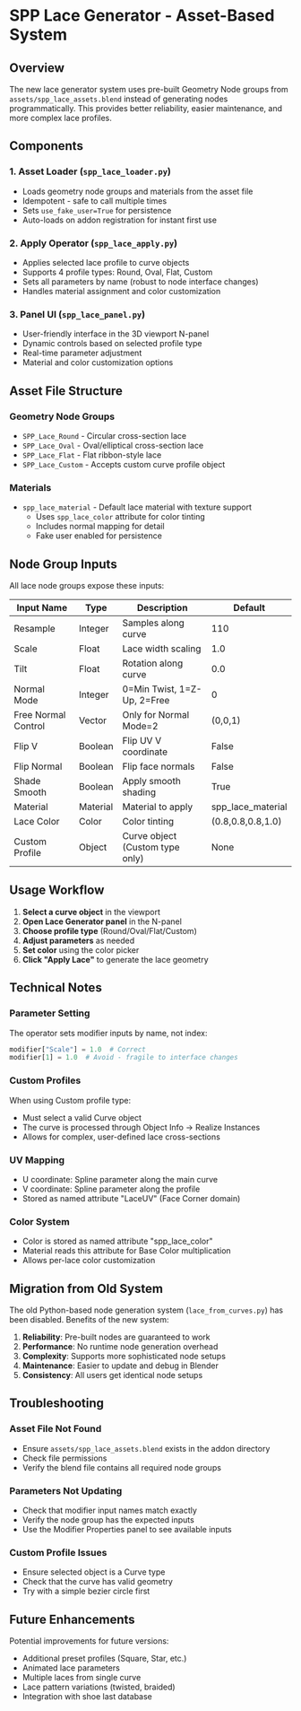 # SPP Lace Generator - Asset-Based System

## Overview
The new lace generator system uses pre-built Geometry Node groups from `assets/spp_lace_assets.blend` instead of generating nodes programmatically. This provides better reliability, easier maintenance, and more complex lace profiles.

## Components

### 1. Asset Loader (`spp_lace_loader.py`)
- Loads geometry node groups and materials from the asset file
- Idempotent - safe to call multiple times
- Sets `use_fake_user=True` for persistence
- Auto-loads on addon registration for instant first use

### 2. Apply Operator (`spp_lace_apply.py`)
- Applies selected lace profile to curve objects
- Supports 4 profile types: Round, Oval, Flat, Custom
- Sets all parameters by name (robust to node interface changes)
- Handles material assignment and color customization

### 3. Panel UI (`spp_lace_panel.py`)
- User-friendly interface in the 3D viewport N-panel
- Dynamic controls based on selected profile type
- Real-time parameter adjustment
- Material and color customization options

## Asset File Structure

### Geometry Node Groups
- `SPP_Lace_Round` - Circular cross-section lace
- `SPP_Lace_Oval` - Oval/elliptical cross-section lace
- `SPP_Lace_Flat` - Flat ribbon-style lace
- `SPP_Lace_Custom` - Accepts custom curve profile object

### Materials
- `spp_lace_material` - Default lace material with texture support
  - Uses `spp_lace_color` attribute for color tinting
  - Includes normal mapping for detail
  - Fake user enabled for persistence

## Node Group Inputs

All lace node groups expose these inputs:

| Input Name | Type | Description | Default |
|------------|------|-------------|---------|
| Resample | Integer | Samples along curve | 110 |
| Scale | Float | Lace width scaling | 1.0 |
| Tilt | Float | Rotation along curve | 0.0 |
| Normal Mode | Integer | 0=Min Twist, 1=Z-Up, 2=Free | 0 |
| Free Normal Control | Vector | Only for Normal Mode=2 | (0,0,1) |
| Flip V | Boolean | Flip UV V coordinate | False |
| Flip Normal | Boolean | Flip face normals | False |
| Shade Smooth | Boolean | Apply smooth shading | True |
| Material | Material | Material to apply | spp_lace_material |
| Lace Color | Color | Color tinting | (0.8,0.8,0.8,1.0) |
| Custom Profile | Object | Curve object (Custom type only) | None |

## Usage Workflow

1. **Select a curve object** in the viewport
2. **Open Lace Generator panel** in the N-panel
3. **Choose profile type** (Round/Oval/Flat/Custom)
4. **Adjust parameters** as needed
5. **Set color** using the color picker
6. **Click "Apply Lace"** to generate the lace geometry

## Technical Notes

### Parameter Setting
The operator sets modifier inputs by name, not index:
```python
modifier["Scale"] = 1.0  # Correct
modifier[1] = 1.0  # Avoid - fragile to interface changes
```

### Custom Profiles
When using Custom profile type:
- Must select a valid Curve object
- The curve is processed through Object Info → Realize Instances
- Allows for complex, user-defined lace cross-sections

### UV Mapping
- U coordinate: Spline parameter along the main curve
- V coordinate: Spline parameter along the profile
- Stored as named attribute "LaceUV" (Face Corner domain)

### Color System
- Color is stored as named attribute "spp_lace_color"
- Material reads this attribute for Base Color multiplication
- Allows per-lace color customization

## Migration from Old System

The old Python-based node generation system (`lace_from_curves.py`) has been disabled. Benefits of the new system:

1. **Reliability**: Pre-built nodes are guaranteed to work
2. **Performance**: No runtime node generation overhead
3. **Complexity**: Supports more sophisticated node setups
4. **Maintenance**: Easier to update and debug in Blender
5. **Consistency**: All users get identical node setups

## Troubleshooting

### Asset File Not Found
- Ensure `assets/spp_lace_assets.blend` exists in the addon directory
- Check file permissions
- Verify the blend file contains all required node groups

### Parameters Not Updating
- Check that modifier input names match exactly
- Verify the node group has the expected inputs
- Use the Modifier Properties panel to see available inputs

### Custom Profile Issues
- Ensure selected object is a Curve type
- Check that the curve has valid geometry
- Try with a simple bezier circle first

## Future Enhancements

Potential improvements for future versions:
- Additional preset profiles (Square, Star, etc.)
- Animated lace parameters
- Multiple laces from single curve
- Lace pattern variations (twisted, braided)
- Integration with shoe last database
